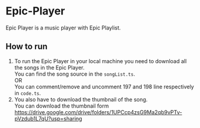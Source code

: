 # Epic-Player
Epic Player is a music player with Epic Playlist.

## How to run 
1. To run the Epic Player in your local machine you need to download all the songs in the Epic Player.\
You can find the song source in the `songList.ts`.\
OR\
You can comment/remove and uncomment 197 and 198 line respectively in `code.ts`.
2. You also have to download the thumbnail of the song.\
You can download the thumbnail form https://drive.google.com/drive/folders/1UPCcp4zsG9Ma2qb9vPTv-pVzdub1L7qU?usp=sharing